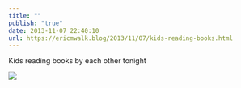 ```yaml
---
title: ""
publish: "true"
date: 2013-11-07 22:40:10
url: https://ericmwalk.blog/2013/11/07/kids-reading-books.html
---
```


Kids reading books by each other tonight

![](https://ericmwalk.blog/uploads/2022/3eb1fd3f9a.jpg)